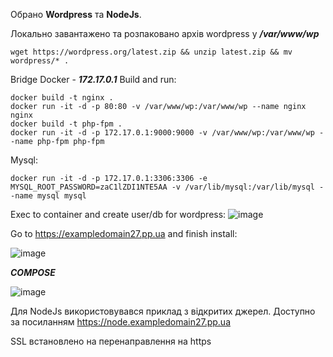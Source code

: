 Обрано **Wordpress** та **NodeJs**.

Локально завантажено та розпаковано архів wordpress у ***/var/www/wp***
```  
wget https://wordpress.org/latest.zip && unzip latest.zip && mv wordpress/* .
```
Bridge Docker - ***172.17.0.1***
Build and run:

```  
docker build -t nginx .
docker run -it -d -p 80:80 -v /var/www/wp:/var/www/wp --name nginx nginx
docker build -t php-fpm .
docker run -it -d -p 172.17.0.1:9000:9000 -v /var/www/wp:/var/www/wp --name php-fpm php-fpm
```  

Mysql: 

```  
docker run -it -d -p 172.17.0.1:3306:3306 -e MYSQL_ROOT_PASSWORD=zaC1lZDI1NTE5AA -v /var/lib/mysql:/var/lib/mysql --name mysql mysql
```  

Exec to container and create user/db for wordpress:
![image](https://github.com/13dalalaika27/docker/assets/113292337/2e739d5b-f170-4a27-982d-fdcdeabcfed2)


Go to https://exampledomain27.pp.ua and finish install:


![image](https://github.com/13dalalaika27/docker/assets/113292337/61b6a092-b945-4484-b3e0-cfeeb06b3d63)



***COMPOSE***

![image](https://github.com/13dalalaika27/docker/assets/113292337/af879dba-6bce-4e25-8f4f-2b4abec45c14)

Для NodeJs використовувався приклад з відкритих джерел.
Доступно за посиланням https://node.exampledomain27.pp.ua

SSL встановлено на перенаправлення на https
